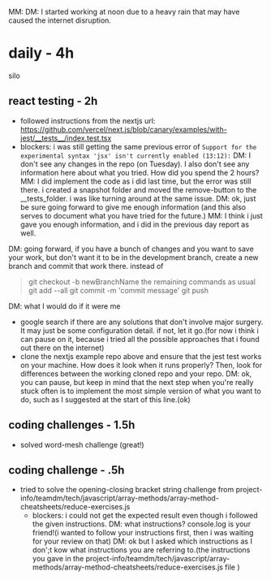 MM: DM: I started working at noon due to a heavy rain that may have caused the internet disruption.
# daily - 4h
silo 
## react testing - 2h
* followed instructions from the nextjs url: https://github.com/vercel/next.js/blob/canary/examples/with-jest/__tests__/index.test.tsx
* blockers: i was still getting the same previous error of `Support for the experimental syntax 'jsx' isn't currently enabled (13:12):`
DM: I don't see any changes in the repo (on Tuesday). I also don't see any information here about what you tried. How did you spend the 2 hours? MM: I did implement the code as i did last time, but the error was still there. i created a snapshot folder and moved the remove-button to the __tests_folder. i was like turning around at the same issue. DM: ok, just be sure going forward to give me enough information (and this also serves to document what you have tried for the future.) MM: I think i just gave you enough information, and i did in the previous day report as well.

DM: going forward, if you have a bunch of changes and you want to save your work, but don't want it to be in the development branch, create a new branch and commit that work there.
instead of 
> git checkout -b newBranchName
the remaining commands as usual
> git add --all
> git commit -m 'commit message'
> git push

DM: what I would do if it were me
* google search if there are any solutions that don't involve major surgery. It may just be some configuration detail. if not, let it go.(for now i think i can pause on it, because i tried all the possible approaches that i found out there on the internet)
* clone the nextjs example repo above and ensure that the jest test works on your machine. How does it look when it runs properly? Then, look for differences between the working cloned repo and your repo. DM: ok, you can pause, but keep in mind that the next step when you're really stuck often is to implement the most simple version of what you want to do, such as I suggested at the start of this line.(ok)

## coding challenges - 1.5h

* solved word-mesh challenge (great!)
## coding challenge - .5h
* tried to solve the opening-closing bracket string challenge from project-info/teamdm/tech/javascript/array-methods/array-method-cheatsheets/reduce-exercises.js
  * blockers: i could not get the expected result even though i followed the given instructions. DM: what instructions? console.log is your friend!(i wanted to follow your instructions first, then i was waiting for your review on that) DM: ok but I asked which instructions as I don';t kow what instructions you are referring to.(the instructions you gave in the project-info/teamdm/tech/javascript/array-methods/array-method-cheatsheets/reduce-exercises.js file )

## 
